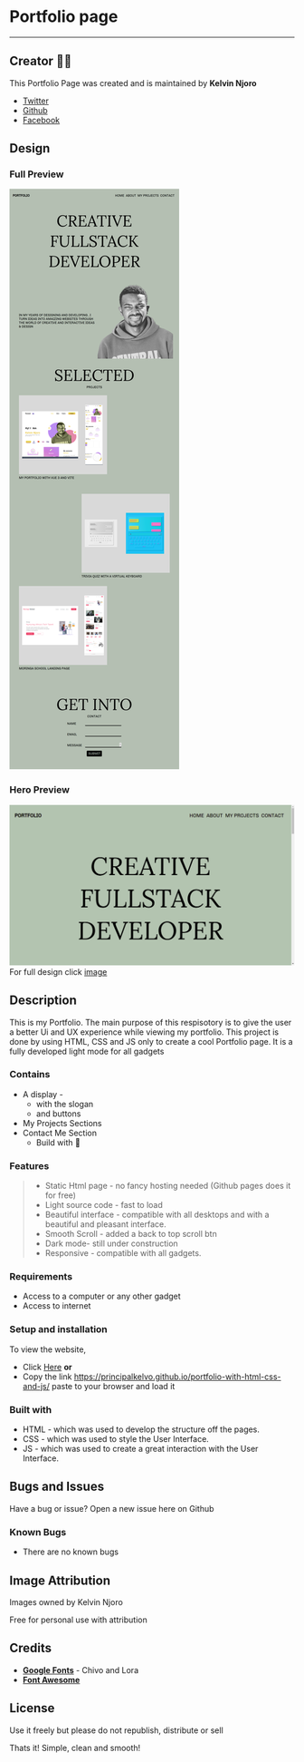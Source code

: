 # Portfolio page

***

## Creator :man_technologist:

This Portfolio Page was created and is maintained by **Kelvin Njoro**
* [Twitter](https://twitter.com/kelvinprincipal/)
* [Github](https://github.com/principalkelvo/)
* [Facebook](https://facebook.com/principal.kelvin1/)

## Design

### Full Preview

![image](assets/images/fullPortfolioMinimalist.png "Full Minimalist Portfolio")

### Hero Preview

![image](assets/images/minimalistPortfolio.png "Hero section")
For full design click [image](https://www.figma.com/file/U6Ru1E77yFuXUlK0Wbg8Le/Minimal-Portfolio?node-id=0%3A1)

## Description

<p>This is my Portfolio. The main purpose of this respisotory is to give the user a better Ui and UX experience while viewing my portfolio. This project is done by using HTML, CSS and JS only to create a cool Portfolio page. It is a fully developed light mode for all gadgets</p>

### Contains

* A display -
  * with the slogan
  * and buttons
* My Projects Sections
* Contact Me Section
  * Build with :smiling_face_with_three_hearts:

### Features

> - Static Html page - no fancy hosting needed (Github pages does it for free)
> - Light source code - fast to load
> - Beautiful interface - compatible with all desktops and with a beautiful and pleasant interface.
> - Smooth Scroll - added a back to top scroll btn
> - Dark mode- still under construction
> - Responsive - compatible with all gadgets.


### Requirements

* Access to  a computer or any other gadget
* Access to internet

### Setup and installation

<p>To view the website,</p>

* Click [Here](https://principalkelvo.github.io/portfolio-with-html-css-and-js/) **or**
* Copy the link https://principalkelvo.github.io/portfolio-with-html-css-and-js/ paste to your browser and load it

### Built with

* HTML - which was used to develop the structure off the pages.
* CSS - which was used to style the User Interface.
* JS - which was used to create a great interaction with the User Interface.

## Bugs and Issues

<p>Have a bug or issue? Open a new issue here on Github</p>

### Known Bugs

* There are no known bugs

## Image Attribution

<p>Images owned by Kelvin Njoro</p>
<p>Free for personal use with attribution</p>

## Credits

* __[Google Fonts](https://fonts.google.com/)__ - Chivo and Lora
* __[Font Awesome](https://fontawesome.com/)__

## License

</p>Use it freely but please do not republish, distribute or sell</p>
<p>Thats it! Simple, clean and smooth!</p>